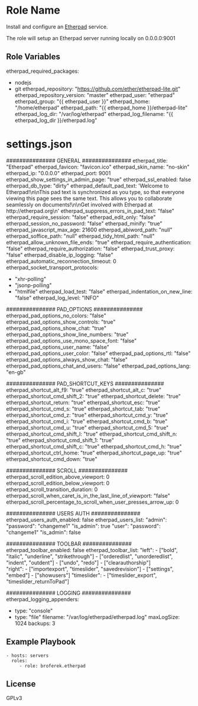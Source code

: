 Role Name
=========

Install and configure an [Etherpad](https://etherpad.org/) service.

The role will setup an Etherpad server running locally on 0.0.0.0:9001


Role Variables
--------------
etherpad_required_packages:
  - nodejs
  - git
etherpad_repository: "https://github.com/ether/etherpad-lite.git"
etherpad_repository_version: "master"
etherpad_user: "etherpad"
etherpad_group: "{{ etherpad_user }}"
etherpad_home: "/home/etherpad"
etherpad_path: "{{ etherpad_home }}/etherpad-lite"
etherpad_log_dir: "/var/log/etherpad"
etherpad_log_filename: "{{ etherpad_log_dir }}/etherpad.log"


# settings.json
############### GENERAL ###############
etherpad_title: "Etherpad"
etherpad_favicon: "favicon.ico"
etherpad_skin_name: "no-skin"
etherpad_ip: "0.0.0.0"
etherpad_port: 9001
etherpad_show_settings_in_admin_page: "true"
etherpad_ssl_enabled: false
etherpad_db_type: "dirty"
etherpad_default_pad_text: 'Welcome to Etherpad!\n\nThis pad text is synchronized as you type, so that everyone viewing this page sees the same text. This allows you to collaborate seamlessly on documents!\n\nGet involved with Etherpad at http:\/\/etherpad.org\n'
etherpad_suppress_errors_in_pad_text: "false"
etherpad_require_session: "false"
etherpad_edit_only: "false"
etherpad_session_no_password: "false"
etherpad_minify: "true"
etherpad_javascript_max_age: 21600
etherpad_abiword_path: "null"
etherpad_soffice_path: "null"
etherpad_tidy_html_path: "null"
etherpad_allow_unknown_file_ends: "true"
etherpad_require_authentication: "false"
etherpad_require_authorization: "false"
etherpad_trust_proxy: "false"
etherpad_disable_ip_logging: "false"
etherpad_automatic_reconnection_timeout: 0
etherpad_socket_transport_protocols:
  - "xhr-polling"
  - "jsonp-polling"
  - "htmlfile"
etherpad_load_test: "false"
etherpad_indentation_on_new_line: "false"
etherpad_log_level: "INFO"

############### PAD_OPTIONS ###############
etherpad_pad_options_no_colors: "false"
etherpad_pad_options_show_controls: "true"
etherpad_pad_options_show_chat: "true"
etherpad_pad_options_show_line_numbers: "true"
etherpad_pad_options_use_mono_space_font: "false"
etherpad_pad_options_user_name: "false"
etherpad_pad_options_user_color: "false"
etherpad_pad_options_rtl: "false"
etherpad_pad_options_always_show_chat: "false"
etherpad_pad_options_chat_and_users: "false"
etherpad_pad_options_lang: "en-gb"

############### PAD_SHORTCUT_KEYS ###############
etherpad_shortcut_alt_f9: "true"
etherpad_shortcut_alt_c: "true"
etherpad_shortcut_cmd_shift_2: "true"
etherpad_shortcut_delete: "true"
etherpad_shortcut_return: "true"
etherpad_shortcut_esc: "true"
etherpad_shortcut_cmd_s: "true"
etherpad_shortcut_tab: "true"
etherpad_shortcut_cmd_z: "true"
etherpad_shortcut_cmd_y: "true"
etherpad_shortcut_cmd_i: "true"
etherpad_shortcut_cmd_b: "true"
etherpad_shortcut_cmd_u: "true"
etherpad_shortcut_cmd_5: "true"
etherpad_shortcut_cmd_shift_l: "true"
etherpad_shortcut_cmd_shift_n: "true"
etherpad_shortcut_cmd_shift_1: "true"
etherpad_shortcut_cmd_shift_c: "true"
etherpad_shortcut_cmd_h: "true"
etherpad_shortcut_ctrl_home: "true"
etherpad_shortcut_page_up: "true"
etherpad_shortcut_cmd_down: "true"

############### SCROLL ###############
etherpad_scroll_edition_above_viewport: 0
etherpad_scroll_edition_below_viewport: 0
etherpad_scroll_transition_duration: 0
etherpad_scroll_when_caret_is_in_the_last_line_of_viewport: "false"
etherpad_scroll_percentage_to_scroll_when_user_presses_arrow_up: 0

############### USERS AUTH ###############
etherpad_users_auth_enabled: false
etherpad_users_list:
  "admin":
    "password": "changeme1"
    "is_admin": true
  "user":
    "password": "changeme1"
    "is_admin": false

############### TOOLBAR ###############
etherpad_toolbar_enabled: false
etherpad_toolbar_list:
  "left": 
    - ["bold", "italic", "underline", "strikethrough"]
    - ["orderedlist", "unorderedlist", "indent", "outdent"]
    - ["undo", "redo"]
    - ["clearauthorship"]   
  "right":
    - ["importexport", "timeslider", "savedrevision"]
    - ["settings", "embed"]
    - ["showusers"]
  "timeslider":
    - ["timeslider_export", "timeslider_returnToPad"]

############### LOGGING ###############
etherpad_logging_appenders:
  - type: "console"
  - type: "file"
    filename: "/var/log/etherpad/etherpad.log"
    maxLogSize: 1024
    backups: 3

Example Playbook
----------------

    - hosts: servers
      roles:
         - role: broferek.etherpad

License
-------

GPLv3

